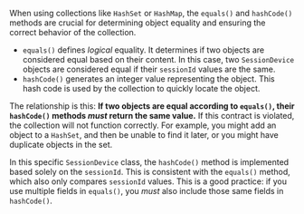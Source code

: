 When using collections like `HashSet` or `HashMap`, the `equals()` and `hashCode()` methods are crucial for determining object equality and ensuring the correct behavior of the collection. 

*   `equals()` defines *logical* equality. It determines if two objects are considered equal based on their content. In this case, two `SessionDevice` objects are considered equal if their `sessionId` values are the same.
*   `hashCode()` generates an integer value representing the object. This hash code is used by the collection to quickly locate the object.

The relationship is this: **If two objects are equal according to `equals()`, their `hashCode()` methods *must* return the same value.**  If this contract is violated, the collection will not function correctly. For example, you might add an object to a `HashSet`, and then be unable to find it later, or you might have duplicate objects in the set.

In this specific `SessionDevice` class, the `hashCode()` method is implemented based solely on the `sessionId`. This is consistent with the `equals()` method, which also only compares `sessionId` values. This is a good practice: if you use multiple fields in `equals()`, you *must* also include those same fields in `hashCode()`.